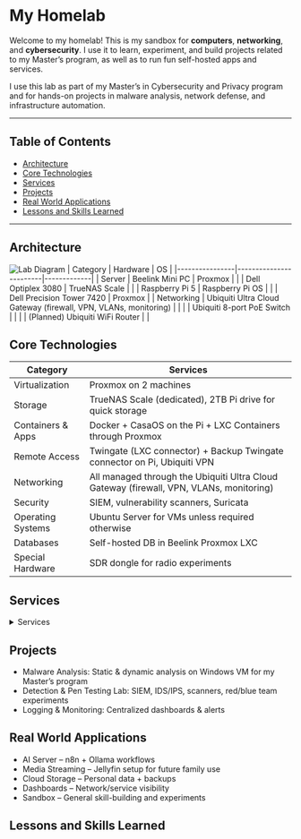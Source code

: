 # My Homelab

Welcome to my homelab! This is my sandbox for **computers**, **networking**, and **cybersecurity**. I use it to learn, experiment, and build projects related to my Master’s program, as well as to run fun self-hosted apps and services.

I use this lab as part of my Master’s in Cybersecurity and Privacy program and for hands-on projects in malware analysis, network defense, and infrastructure automation.

---

## Table of Contents
- [Architecture](#architecture)
- [Core Technologies](#core-technologies)
- [Services](#services)
- [Projects](#projects)
- [Real World Applications](#real-world-applications)
- [Lessons and Skills Learned](#lessons-and-skills-learned)

---

## Architecture
![Lab Diagram](architecture-diagrams/homelab-overview.png)
| Category       | Hardware                  | OS          |
|----------------|------------------------|-------------|
| Server | Beelink Mini PC | Proxmox |
| | Dell Optiplex 3080 | TrueNAS Scale |
| | Raspberry Pi 5 | Raspberry Pi OS |
| | Dell Precision Tower 7420 | Proxmox |
| Networking     | Ubiquiti Ultra Cloud Gateway (firewall, VPN, VLANs, monitoring) |          |
| | Ubiquiti 8-port PoE Switch | |
| | (Planned) Ubiquiti WiFi Router | |


## Core Technologies
| Category       | Services                  |
|----------------|------------------------|
| Virtualization | Proxmox on 2 machines |
| Storage     | TrueNAS Scale (dedicated), 2TB Pi drive for quick storage |
| Containers & Apps       | Docker + CasaOS on the Pi + LXC Containers through Proxmox|
| Remote Access | Twingate (LXC connector) + Backup Twingate connector on Pi, Ubiquiti VPN |
| Networking | All managed through the Ubiquiti Ultra Cloud Gateway (firewall, VPN, VLANs, monitoring) |
| Security | SIEM, vulnerability scanners, Suricata |
| Operating Systems | Ubuntu Server for VMs unless required otherwise |
| Databases | Self-hosted DB in Beelink Proxmox LXC |
| Special Hardware | SDR dongle for radio experiments |


## Services
<details>
<summary>Services</summary>

| Category       | Services                  |
|----------------|------------------------|
| Infrastructure & Management | CasaOS, Portainer, Dashy, Ubiquiti apps, Twingate, ProtonVPN, Gluetun        |
| Media     | Jellyfin, Radarr, Sonarr, qBittorrent |
| Automation & AI       | n8n, Ollama, Open WebUI for Ollama |
| Security | Pi-hole, Wazuh, Suricata, OpenVAS |
| Web & Monitoring | Nginx, Grafana, Prometheus |
| Other Experiments | (various apps for testing/learning) |
</details>


## Projects
- Malware Analysis: Static & dynamic analysis on Windows VM for my Master’s program
- Detection & Pen Testing Lab: SIEM, IDS/IPS, scanners, red/blue team experiments
- Logging & Monitoring: Centralized dashboards & alerts

  
## Real World Applications
- AI Server – n8n + Ollama workflows
- Media Streaming – Jellyfin setup for future family use
- Cloud Storage – Personal data + backups
- Dashboards – Network/service visibility
- Sandbox – General skill-building and experiments

  
## Lessons and Skills Learned
